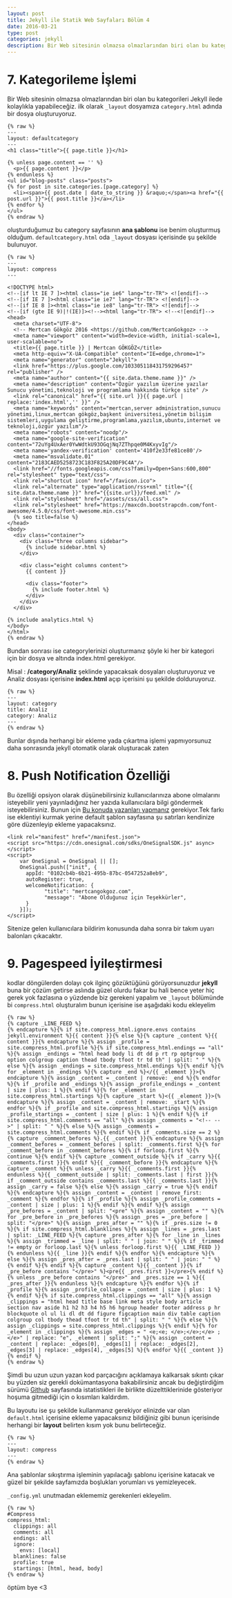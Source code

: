 ```yaml
---
layout: post
title: Jekyll ile Statik Web Sayfaları Bölüm 4
date: 2016-03-21
type: post
categories: jekyll
description: Bir Web sitesinin olmazsa olmazlarından biri olan bu kategorileri
---
```


# 7. Kategorileme İşlemi

Bir Web sitesinin olmazsa olmazlarından biri olan bu kategorileri Jekyll ilede kolaylıkla yapabileceğiz. ilk olarak `_layout` dosyamıza `category.html` adında bir dosya oluşturuyoruz.

```
{% raw %}
---
layout: defaultcategory
---
<h1 class="title">{{ page.title }}</h1>

{% unless page.content == '' %}
  <p>{{ page.content }}</p>
{% endunless %}
<ul id="blog-posts" class="posts">
{% for post in site.categories.[page.category] %}
  <li><span>{{ post.date | date_to_string }} &raquo;</span><a href="{{ post.url }}">{{ post.title }}</a></li>
{% endfor %}
</ul>
{% endraw %}
```

oluşturduğumuz bu category sayfasının **ana şablonu** ise benim oluşturmuş olduğum. `defaultcategory.html` oda `_layout` dosyası içerisinde şu şekilde bulunuyor.

```
{% raw %}
---
layout: compress
---

<!DOCTYPE html>
<!--[if lt IE 7 ]><html class="ie ie6" lang="tr-TR"> <![endif]-->
<!--[if IE 7 ]><html class="ie ie7" lang="tr-TR"> <![endif]-->
<!--[if IE 8 ]><html class="ie ie8" lang="tr-TR"> <![endif]-->
<!--[if (gte IE 9)|!(IE)]><!--><html lang="tr-TR"> <!--<![endif]-->
<head>
  <meta charset="UTF-8">
  <!-- Mertcan Gökgöz 2016 <https://github.com/MertcanGokgoz> -->
  <meta name="viewport" content="width=device-width, initial-scale=1, user-scalable=no">
  <title>{{ page.title }} | Mertcan GÖKGÖZ</title>
  <meta http-equiv="X-UA-Compatible" content="IE=edge,chrome=1">
  <meta name="generator" content="Jekyll">
  <link href="https://plus.google.com/103305118431759296457" rel="publisher" />
  <meta name="author" content="{{ site.data.theme.name }}" />
  <meta name="description" content="Özgür yazılım üzerine yazılar Sunucu yönetimi,teknoloji ve programlama hakkında türkçe site" />
  <link rel="canonical" href="{{ site.url }}{{ page.url | replace:'index.html','' }}" />
  <meta name="keywords" content="mertcan,server administration,sunucu yönetimi,linux,mertcan gökgöz,başkent üniversitesi,yönetim bilişim sistemleri,uygulama geliştirme,programlama,yazılım,ubuntu,internet ve teknoloji,özgür yazılım"/>
  <meta name="robots" content="noodp"/>
  <meta name="google-site-verification" content="72uYg4UxAer0YwWdtkU93OGqjNq7ZThpqe0M4KxyvIg"/>
  <meta name='yandex-verification' content='410f2e33fe81ce80'/>
  <meta name="msvalidate.01" content="2183CAED5258723C183F825A20DF9C4A"/>
  <link href="//fonts.googleapis.com/css?family=Open+Sans:600,800" rel="stylesheet" type="text/css">
  <link rel="shortcut icon" href="/favicon.ico">
  <link rel="alternate" type="application/rss+xml" title="{{ site.data.theme.name }}" href="{{site.url}}/feed.xml" />
  <link rel="stylesheet" href="/assets/css/all.css">
  <link rel="stylesheet" href="https://maxcdn.bootstrapcdn.com/font-awesome/4.5.0/css/font-awesome.min.css">
  {% seo title=false %}
</head>
<body>
  <div class="container">
    <div class="three columns sidebar">
      {% include sidebar.html %}
    </div>

    <div class="eight columns content">
      {{ content }}

      <div class="footer">
        {% include footer.html %}
      </div>
    </div>
  </div>

{% include analytics.html %}
</body>
</html>
{% endraw %}
```

Bundan sonrası ise categorylerinizi oluşturmanız şöyle ki her bir kategori için bir dosya ve altında index.html gerekiyor.

Misal : **/category/Analiz** şeklinde yapacaksak dosyaları oluşturuyoruz ve Analiz dosyası içerisine **index.html** açıp içerisini şu şekilde dolduruyoruz.

```
{% raw %}
---
layout: category
title: Analiz
category: Analiz
---
{% endraw %}
```

Bunlar dışında herhangi bir ekleme yada çıkartma işlemi yapmıyorsunuz daha sonrasında jekyll otomatik olarak oluşturacak zaten

# 8. Push Notification Özelliği

Bu özelliği opsiyon olarak düşünebilirsiniz kullanıcılarınıza abone olmalarını isteyebilir yeni yayınladığınız her yazıda kullanıcılara bilgi göndermek isteyebilirsiniz. Bunun için [Bu konuda yazanları yapmanız](https://mertcangokgoz.com/wordpress-icin-push-notification-ozelligi/ "") gerekiyor.Tek farkı ise eklentiyi kurmak yerine default şablon sayfasına şu satırları kendinize göre düzenleyip ekleme yapacaksınız.

```
<link rel="manifest" href="/manifest.json">
<script src="https://cdn.onesignal.com/sdks/OneSignalSDK.js" async></script>
<script>
    var OneSignal = OneSignal || [];
    OneSignal.push(["init", {
      appId: "0102cb4b-6b21-495b-87bc-0547252a8eb9",
      autoRegister: true,
      welcomeNotification: {
            "title": "mertcangokgoz.com",
            "message": "Abone Olduğunuz için Teşekkürler",
      }
    }]);
</script>
```

Sitenize gelen kullanıcılara bildirim konusunda daha sonra bir takım uyarı balonları çıkacaktır.

# 9. Pagespeed İyileştirmesi

kodlar döngülerden dolayı çok ilginç gözüktüğünü görüyorsunuzdur **jekyll** buna bir çözüm getirse aslında güzel olurdu fakar bu hali bence yeter hiç gerek yok fazlasına o yüzdende biz gerekeni yapalım ve `_layout` bölümünde bi `compress.html` oluşturalım bunun içerisine ise aşağıdaki kodu ekleyelim

```
{% raw %}
{% capture _LINE_FEED %}
{% endcapture %}{% if site.compress_html.ignore.envs contains jekyll.environment %}{{ content }}{% else %}{% capture _content %}{{ content }}{% endcapture %}{% assign _profile = site.compress_html.profile %}{% if site.compress_html.endings == "all" %}{% assign _endings = "html head body li dt dd p rt rp optgroup option colgroup caption thead tbody tfoot tr td th" | split: " " %}{% else %}{% assign _endings = site.compress_html.endings %}{% endif %}{% for _element in _endings %}{% capture _end %}</{{ _element }}>{% endcapture %}{% assign _content = _content | remove: _end %}{% endfor %}{% if _profile and _endings %}{% assign _profile_endings = _content | size | plus: 1 %}{% endif %}{% for _element in site.compress_html.startings %}{% capture _start %}<{{ _element }}>{% endcapture %}{% assign _content = _content | remove: _start %}{% endfor %}{% if _profile and site.compress_html.startings %}{% assign _profile_startings = _content | size | plus: 1 %}{% endif %}{% if site.compress_html.comments == "all" %}{% assign _comments = "<!-- -->" | split: " " %}{% else %}{% assign _comments = site.compress_html.comments %}{% endif %}{% if _comments.size == 2 %}{% capture _comment_befores %}.{{ _content }}{% endcapture %}{% assign _comment_befores = _comment_befores | split: _comments.first %}{% for _comment_before in _comment_befores %}{% if forloop.first %}{% continue %}{% endif %}{% capture _comment_outside %}{% if _carry %}{{ _comments.first }}{% endif %}{{ _comment_before }}{% endcapture %}{% capture _comment %}{% unless _carry %}{{ _comments.first }}{% endunless %}{{ _comment_outside | split: _comments.last | first }}{% if _comment_outside contains _comments.last %}{{ _comments.last }}{% assign _carry = false %}{% else %}{% assign _carry = true %}{% endif %}{% endcapture %}{% assign _content = _content | remove_first: _comment %}{% endfor %}{% if _profile %}{% assign _profile_comments = _content | size | plus: 1 %}{% endif %}{% endif %}{% assign _pre_befores = _content | split: "<pre" %}{% assign _content = "" %}{% for _pre_before in _pre_befores %}{% assign _pres = _pre_before | split: "</pre>" %}{% assign _pres_after = "" %}{% if _pres.size != 0 %}{% if site.compress_html.blanklines %}{% assign _lines = _pres.last | split: _LINE_FEED %}{% capture _pres_after %}{% for _line in _lines %}{% assign _trimmed = _line | split: " " | join: " " %}{% if _trimmed != empty or forloop.last %}{% unless forloop.first %}{{ _LINE_FEED }}{% endunless %}{{ _line }}{% endif %}{% endfor %}{% endcapture %}{% else %}{% assign _pres_after = _pres.last | split: " " | join: " " %}{% endif %}{% endif %}{% capture _content %}{{ _content }}{% if _pre_before contains "</pre>" %}<pre{{ _pres.first }}</pre>{% endif %}{% unless _pre_before contains "</pre>" and _pres.size == 1 %}{{ _pres_after }}{% endunless %}{% endcapture %}{% endfor %}{% if _profile %}{% assign _profile_collapse = _content | size | plus: 1 %}{% endif %}{% if site.compress_html.clippings == "all" %}{% assign _clippings = "html head title base link meta style body article section nav aside h1 h2 h3 h4 h5 h6 hgroup header footer address p hr blockquote ol ul li dl dt dd figure figcaption main div table caption colgroup col tbody thead tfoot tr td th" | split: " " %}{% else %}{% assign _clippings = site.compress_html.clippings %}{% endif %}{% for _element in _clippings %}{% assign _edges = " <e;<e; </e>;</e>;</e> ;</e>" | replace: "e", _element | split: ";" %}{% assign _content = _content | replace: _edges[0], _edges[1] | replace: _edges[2], _edges[3] | replace: _edges[4], _edges[5] %}{% endfor %}{{ _content }}{% endif %}
{% endraw %}
```
Şimdi bu uzun uzun yazan kod parçacığını açıklamaya kalkarsak sıkıntı çıkar bu yüzden siz gerekli dokümantasyona bakabilirsiniz ancak bu değiştirdiğim sürümü [Github](https://github.com/penibelst/jekyll-compress-html) sayfasında istatistikleri ile birlikte düzelttiklerinide gösteriyor hoşuma gitmediği için o kısımları kaldırdım.

Bu layoutu ise şu şekilde kullanmanız gerekiyor elinizde var olan `default.html` içerisine ekleme yapacaksınız bildiğiniz gibi bunun içerisinde herhangi bir **layout** belirten kısım yok bunu belirteceğiz.

```
{% raw %}
---
layout: compress
---
{% endraw %}
```

Ana şablonlar sıkıştırma işleminin yapılacağı şablonu içerisine katacak ve güzel bir şekilde sayfamızda boşlukları yorumları vs yemizleyecek.

`_config.yml` unutmadan eklememiz gerekenleri ekleyelim.

```
{% raw %}
#Compress
compress_html:
  clippings: all
  comments: all
  endings: all
  ignore:
    envs: [local]
  blanklines: false
  profile: true
  startings: [html, head, body]
{% endraw %}
```

öptüm bye <3
